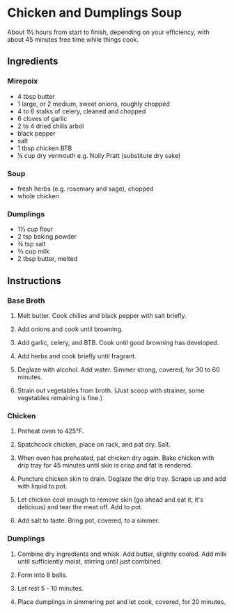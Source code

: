 # Chicken and Dumplings Soup

About 1½ hours from start to finish, depending on your efficiency, with about
45 minutes free time while things cook.

## Ingredients

### Mirepoix

 - 4 tbsp butter
 - 1 large, or 2 medium, sweet onions, roughly chopped
 - 4 to 6 stalks of celery, cleaned and chopped
 - 6 cloves of garlic
 - 2 to 4 dried chilis arbol
 - black pepper
 - salt
 - 1 tbsp chicken BTB
 - ¼ cup dry vermouth e.g. Noily Pratt (substitute dry sake)

### Soup

 - fresh herbs (e.g. rosemary and sage), chopped
 - whole chicken

### Dumplings

 - 1⅓ cup flour
 - 2 tsp baking powder
 - ¾ tsp salt
 - ⅔ cup milk
 - 2 tbsp butter, melted

## Instructions

### Base Broth

 1. Melt butter. Cook chilies and black pepper with salt briefly.

 1. Add onions and cook until browning.

 2. Add garlic, celery, and BTB. Cook until good browning has developed.

 3. Add herbs and cook briefly until fragrant.

 4. Deglaze with alcohol. Add water. Simmer strong, covered, for 30 to 60
    minutes.

 5. Strain out vegetables from broth. (Just scoop with strainer, some
    vegetables remaining is fine.)

### Chicken

 1. Preheat oven to 425°F.

 2. Spatchcock chicken, place on rack, and pat dry. Salt.

 3. When oven has preheated, pat chicken dry again. Bake chicken with drip
    tray for 45 minutes until skin is crisp and fat is rendered.

 4. Puncture chicken skin to drain. Deglaze the drip tray. Scrape up and add
    with liquid to pot.

 5. Let chicken cool enough to remove skin (go ahead and eat it, it's
    delicious) and tear the meat off. Add to pot.

 6. Add salt to taste. Bring pot, covered, to a simmer.

### Dumplings

 1. Combine dry ingredients and whisk. Add butter, slightly cooled. Add milk
    until sufficiently moist, stirring until just combined.

 2. Form into 8 balls.

 3. Let rest 5 - 10 minutes.

 4. Place dumplings in simmering pot and let cook, covered, for 20 minutes.


